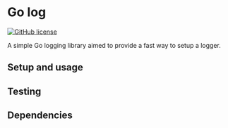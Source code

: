 # Go log
[![GitHub license](https://img.shields.io/github/license/Naereen/StrapDown.js.svg)](https://github.com/Naereen/StrapDown.js/blob/master/LICENSE)

A simple Go logging library aimed to provide a fast way to setup a logger.

## Setup and usage

## Testing

## Dependencies